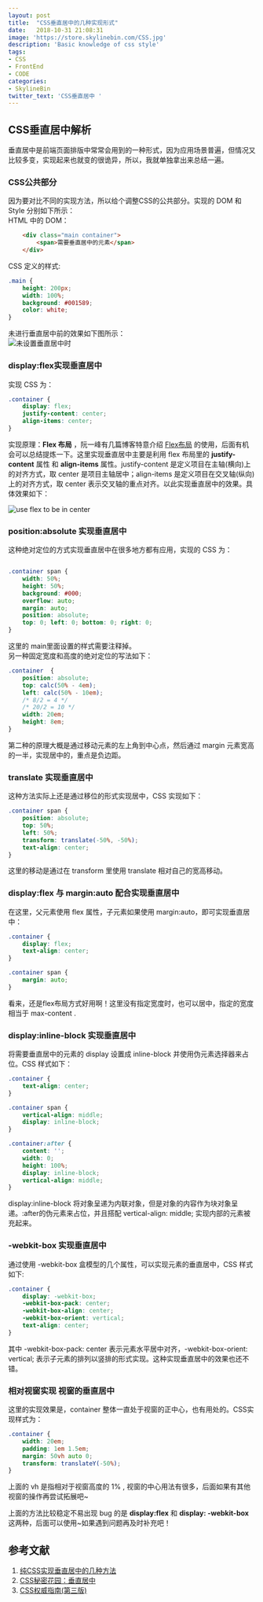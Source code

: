 ```yaml
---
layout: post
title:  "CSS垂直居中的几种实现形式"
date:   2018-10-31 21:08:31
image: 'https://store.skylinebin.com/CSS.jpg'
description: 'Basic knowledge of css style'
tags:
- CSS
- FrontEnd
- CODE
categories:
- SkylineBin
twitter_text: 'CSS垂直居中 '
---  
```



## CSS垂直居中解析  

垂直居中是前端页面排版中常常会用到的一种形式，因为应用场景普遍，但情况又比较多变，实现起来也就变的很诡异，所以，我就单独拿出来总结一遍。  

### CSS公共部分  
因为要对比不同的实现方法，所以给个调整CSS的公共部分。实现的 DOM 和 Style 分别如下所示：  
HTML 中的 DOM：
```html
    <div class="main container">
        <span>需要垂直居中的元素</span>
    </div>
```
CSS 定义的样式:  
```css
.main {
    height: 200px;
    width: 100%;
    background: #001589;
    color: white;
}
```
未进行垂直居中前的效果如下图所示：  
![未设置垂直居中时](https://store.skylinebin.com/image/css/original.png)  


### display:flex实现垂直居中  

实现 CSS 为：  
```css
.container {
    display: flex;
    justify-content: center;
    align-items: center;
}
```

实现原理：**Flex 布局** ，阮一峰有几篇博客特意介绍 [Flex布局](http://www.ruanyifeng.com/blog/2015/07/flex-grammar.html) 的使用，后面有机会可以总结提炼一下。这里实现垂直居中主要是利用 flex 布局里的 **justify-content** 属性 和 **align-items** 属性。justify-content 是定义项目在主轴(横向)上的对齐方式，取 center 是项目主轴居中；align-items 是定义项目在交叉轴(纵向)上的对齐方式，取 center 表示交叉轴的重点对齐。以此实现垂直居中的效果。具体效果如下：  

![use flex to be in center](https://store.skylinebin.com/image/css/flextocenter.png)  


### position:absolute 实现垂直居中  

这种绝对定位的方式实现垂直居中在很多地方都有应用，实现的 CSS 为：  
```css

.container span {
    width: 50%; 
    height: 50%; 
    background: #000;
    overflow: auto; 
    margin: auto; 
    position: absolute; 
    top: 0; left: 0; bottom: 0; right: 0; 
}

```
这里的 main里面设置的样式需要注释掉。  
另一种固定宽度和高度的绝对定位的写法如下：  
```css
.container  {
    position: absolute;
    top: calc(50% - 4em);
    left: calc(50% - 10em);
    /* 8/2 = 4 */
    /* 20/2 = 10 */
    width: 20em;
    height: 8em;
}

```
第二种的原理大概是通过移动元素的左上角到中心点，然后通过 margin 元素宽高的一半，实现居中的，重点是负边距。  


### translate 实现垂直居中  
这种方法实际上还是通过移位的形式实现居中，CSS 实现如下：  
```css
.container span {
    position: absolute; 
    top: 50%; 
    left: 50%;
    transform: translate(-50%, -50%);
    text-align: center;
}

```
这里的移动是通过在 transform 里使用 translate 相对自己的宽高移动。  

### display:flex 与 margin:auto 配合实现垂直居中  
在这里，父元素使用 flex 属性，子元素如果使用 margin:auto，即可实现垂直居中：  
```css
.container {
    display: flex;
    text-align: center;
}

.container span {
    margin: auto;
}

```  
看来，还是flex布局方式好用啊！这里没有指定宽度时，也可以居中，指定的宽度相当于 max-content .  


### display:inline-block 实现垂直居中  

将需要垂直居中的元素的 display 设置成 inline-block 并使用伪元素选择器来占位。CSS 样式如下：  
```css
.container {
    text-align: center;
}

.container span {
    vertical-align: middle;
    display: inline-block;
}

.container:after {
    content: '';
    width: 0;
    height: 100%;
    display: inline-block;
    vertical-align: middle;
}

```
display:inline-block 将对象呈递为内联对象，但是对象的内容作为块对象呈递。:after的伪元素来占位，并且搭配 vertical-align: middle; 实现内部的元素被充起来。  


### -webkit-box 实现垂直居中  
通过使用 -webkit-box 盒模型的几个属性，可以实现元素的垂直居中，CSS 样式如下:  
```css
.container {
    display: -webkit-box;
    -webkit-box-pack: center;
    -webkit-box-align: center;
    -webkit-box-orient: vertical;
    text-align: center;
}
```
其中  -webkit-box-pack: center 表示元素水平居中对齐，-webkit-box-orient: vertical; 表示子元素的排列以竖排的形式实现。这种实现垂直居中的效果也还不错。  


### 相对视窗实现 视窗的垂直居中  
这里的实现效果是，container 整体一直处于视窗的正中心，也有用处的。CSS实现样式为：
```css
.container {
    width: 20em;
    padding: 1em 1.5em;
    margin: 50vh auto 0;
    transform: translateY(-50%);
}
```
上面的 vh 是指相对于视窗高度的 1% , 视窗的中心用法有很多，后面如果有其他视窗的操作再尝试拓展吧~


上面的方法比较稳定不易出现 bug 的是 **display:flex** 和 **display: -webkit-box** 这两种，后面可以使用~如果遇到问题再及时补充吧！



## 参考文献  
1. [纯CSS实现垂直居中的几种方法](https://www.cnblogs.com/hutuzhu/p/4450850.html)  
2. [CSS秘密花园：垂直居中](https://www.w3cplus.com/css3/css-secrets/vertical-centering.html)  
3. [CSS权威指南(第三版)](https://www.amazon.cn/CSS%E6%9D%83%E5%A8%81%E6%8C%87%E5%8D%97-%E8%BF%88%E8%80%B6/dp/B0011F5SIC)  